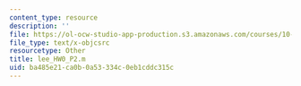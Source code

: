 ```yaml
---
content_type: resource
description: ''
file: https://ol-ocw-studio-app-production.s3.amazonaws.com/courses/10-34-numerical-methods-applied-to-chemical-engineering-fall-2015/ba485e21ca0b0a53334c0eb1cddc315c_lee_HW0_P2.m
file_type: text/x-objcsrc
resourcetype: Other
title: lee_HW0_P2.m
uid: ba485e21-ca0b-0a53-334c-0eb1cddc315c
---
```

